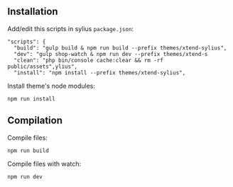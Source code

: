Installation
------------

Add/edit this scripts in sylius `package.json`:

```
"scripts": {
  "build": "gulp build & npm run build --prefix themes/xtend-sylius",
  "dev": "gulp shop-watch & npm run dev --prefix themes/xtend-s
  "clean": "php bin/console cache:clear && rm -rf public/assets",ylius",
  "install": "npm install --prefix themes/xtend-sylius",
```

Install theme's node modules:

```
npm run install
```

Compilation
------------

Compile files:

```
npm run build
```

Compile files with watch:

```
npm run dev
```
